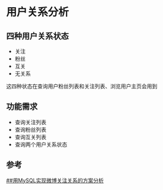 # 用户关系分析
## 四种用户关系状态
- 关注
- 粉丝
- 互关
- 无关系

这四种状态在查询用户粉丝列表和关注列表、浏览用户主页会用到
## 功能需求
- 查询关注列表
- 查询粉丝列表
- 查询互关列表
- 查询两个用户关系状态

## 参考
[##用MySQL实现微博关注关系的方案分析](https://my.oschina.net/yonghan/blog/475588)
<!--stackedit_data:
eyJoaXN0b3J5IjpbLTE3MDI5ODMyMDYsLTE0MjEyNjE0ODNdfQ
==
-->